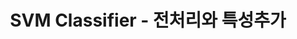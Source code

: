 ---
title:  "SVM Classifier - 전처리와 특성추가" 
permalink: /posts/:title/
last_modified_at: 2021-10-06T22:48:05-04:00
---